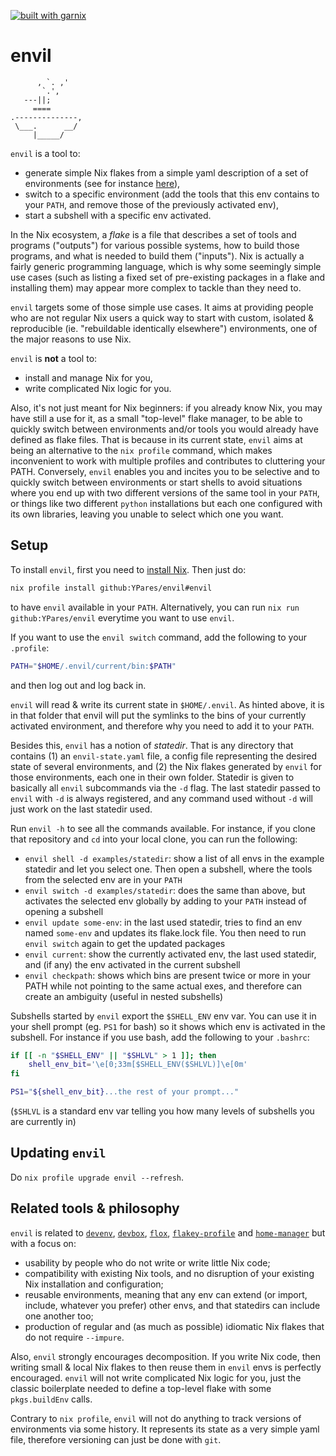 [![built with garnix](https://img.shields.io/endpoint.svg?url=https%3A%2F%2Fgarnix.io%2Fapi%2Fbadges%2FYPares%2Fenvil%3Fbranch%3Dmaster)](https://garnix.io/repo/YPares/envil)

# envil

```ascii
      , `. ,'
       `.',
   ---||;
     ====
.--------------,
 \___.      __/
     |_____/
```

`envil` is a tool to:

- generate simple Nix flakes from a simple yaml description of a set of environments (see for instance [here](./examples/statedir/envil-state.yaml)),
- switch to a specific environment (add the tools that this env contains to your `PATH`, and remove those of the previously activated env),
- start a subshell with a specific env activated.

In the Nix ecosystem, a _flake_ is a file that describes a set of tools and programs ("outputs") for various possible systems,
how to build those programs, and what is needed to build them ("inputs"). Nix is actually a fairly generic programming language,
which is why some seemingly simple use cases (such as listing a fixed set of pre-existing packages in a flake and installing them) may appear more complex
to tackle than they need to.

`envil` targets some of those simple use cases. It aims at providing people who are not regular Nix users a quick way to start with custom,
isolated & reproducible (ie. "rebuildable identically elsewhere") environments, one of the major reasons to use Nix.

`envil` is **not** a tool to:

- install and manage Nix for you,
- write complicated Nix logic for you.

Also, it's not just meant for Nix beginners: if you already know Nix,
you may have still a use for it, as a small "top-level" flake manager, to be able to quickly switch between environments and/or
tools you would already have defined as flake files.
That is because in its current state, `envil` aims at being an alternative to the `nix profile` command, which makes inconvenient to work with
multiple profiles and contributes to cluttering your PATH. Conversely, `envil` enables you and incites you to be selective and to
quickly switch between environments or start shells to avoid situations where you end up with two different versions
of the same tool in your `PATH`, or things like two different `python` installations but each one configured with its own libraries,
leaving you unable to select which one you want.

## Setup

To install `envil`, first you need to [install Nix](https://determinate.systems/nix/). Then just do:

```sh
nix profile install github:YPares/envil#envil
```

to have `envil` available in your `PATH`. Alternatively, you can run `nix run github:YPares/envil` everytime you want to use `envil`.

If you want to use the `envil switch` command, add the following to your `.profile`:

```sh
PATH="$HOME/.envil/current/bin:$PATH"
```

and then log out and log back in.

`envil` will read & write its current state in `$HOME/.envil`. As hinted above, it is in that folder that envil will put the
symlinks to the bins of your currently activated environment, and therefore why you need to add it to your `PATH`.

Besides this, `envil` has a notion of _statedir_. That is any directory that contains (1) an `envil-state.yaml` file, a config file representing the
desired state of several environments, and (2) the Nix flakes generated by `envil` for those environments, each one in their own folder.
Statedir is given to basically all `envil` subcommands via the `-d` flag. The last statedir passed to `envil` with `-d` is always registered,
and any command used without `-d` will just work on the last statedir used.

Run `envil -h` to see all the commands available. For instance, if you clone that repository and `cd` into your local clone,
you can run the following:

- `envil shell -d examples/statedir`: show a list of all envs in the example statedir and let you select one.
  Then open a subshell, where the tools from the selected env are in your `PATH`
- `envil switch -d examples/statedir`: does the same than above, but activates the selected env globally by adding to your `PATH`
  instead of opening a subshell
- `envil update some-env`: in the last used statedir, tries to find an env named `some-env` and updates its flake.lock file.
  You then need to run `envil switch` again to get the updated packages
- `envil current`: show the currently activated env, the last used statedir, and (if any) the env activated in the current subshell
- `envil checkpath`: shows which bins are present twice or more in your PATH while not pointing to the same actual exes, and therefore
  can create an ambiguity (useful in nested subshells)

Subshells started by `envil` export the `$SHELL_ENV` env var. You can use it in your shell prompt (eg. `PS1` for bash) so it shows
which env is activated in the subshell. For instance if you use bash, add the following to your `.bashrc`:

```bash
if [[ -n "$SHELL_ENV" || "$SHLVL" > 1 ]]; then
    shell_env_bit='\e[0;33m[$SHELL_ENV($SHLVL)]\e[0m'
fi

PS1="${shell_env_bit}...the rest of your prompt..."
```

(`$SHLVL` is a standard env var telling you how many levels of subshells you are currently in)

## Updating `envil`

Do `nix profile upgrade envil --refresh`.

## Related tools & philosophy

`envil` is related to [`devenv`](https://devenv.sh/), [`devbox`](https://www.jetify.com/docs/devbox/),
[`flox`](https://flox.dev/), [`flakey-profile`](https://github.com/lf-/flakey-profile) and
[`home-manager`](https://github.com/nix-community/home-manager) but with a focus on:

- usability by people who do not write or write little Nix code;
- compatibility with existing Nix tools, and no disruption of your existing Nix installation and configuration;
- reusable environments, meaning that any env can extend (or import, include, whatever you prefer) other envs, and that statedirs can include one another too;
- production of regular and (as much as possible) idiomatic Nix flakes that do not require `--impure`.

Also, `envil` strongly encourages decomposition. If you write Nix code, then writing small & local Nix flakes to
then reuse them in `envil` envs is perfectly encouraged. `envil` will not write complicated Nix logic for you,
just the classic boilerplate needed to define a top-level flake with some `pkgs.buildEnv` calls.

Contrary to `nix profile`, `envil` will not do anything to track versions of environments via some history. It represents its state as a very simple yaml file,
therefore versioning can just be done with `git`.
